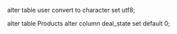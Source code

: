 alter table user convert to character set utf8;

alter table Products alter column deal_state set default 0;